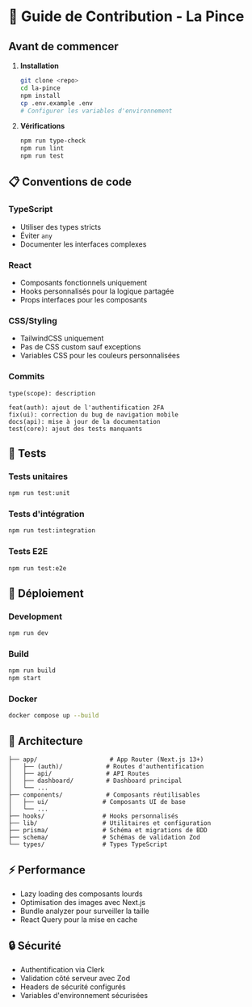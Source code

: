 # 🤝 Guide de Contribution - La Pince

## Avant de commencer

1. **Installation**

   ```bash
   git clone <repo>
   cd la-pince
   npm install
   cp .env.example .env
   # Configurer les variables d'environnement
   ```

2. **Vérifications**
   ```bash
   npm run type-check
   npm run lint
   npm run test
   ```

## 📋 Conventions de code

### TypeScript

- Utiliser des types stricts
- Éviter `any`
- Documenter les interfaces complexes

### React

- Composants fonctionnels uniquement
- Hooks personnalisés pour la logique partagée
- Props interfaces pour les composants

### CSS/Styling

- TailwindCSS uniquement
- Pas de CSS custom sauf exceptions
- Variables CSS pour les couleurs personnalisées

### Commits

```
type(scope): description

feat(auth): ajout de l'authentification 2FA
fix(ui): correction du bug de navigation mobile
docs(api): mise à jour de la documentation
test(core): ajout des tests manquants
```

## 🧪 Tests

### Tests unitaires

```bash
npm run test:unit
```

### Tests d'intégration

```bash
npm run test:integration
```

### Tests E2E

```bash
npm run test:e2e
```

## 🚀 Déploiement

### Development

```bash
npm run dev
```

### Build

```bash
npm run build
npm start
```

### Docker

```bash
docker compose up --build
```

## 📁 Architecture

```
├── app/                    # App Router (Next.js 13+)
│   ├── (auth)/            # Routes d'authentification
│   ├── api/               # API Routes
│   ├── dashboard/         # Dashboard principal
│   └── ...
├── components/            # Composants réutilisables
│   ├── ui/               # Composants UI de base
│   └── ...
├── hooks/                # Hooks personnalisés
├── lib/                  # Utilitaires et configuration
├── prisma/               # Schéma et migrations de BDD
├── schema/               # Schémas de validation Zod
└── types/                # Types TypeScript
```

## ⚡ Performance

- Lazy loading des composants lourds
- Optimisation des images avec Next.js
- Bundle analyzer pour surveiller la taille
- React Query pour la mise en cache

## 🔒 Sécurité

- Authentification via Clerk
- Validation côté serveur avec Zod
- Headers de sécurité configurés
- Variables d'environnement sécurisées

